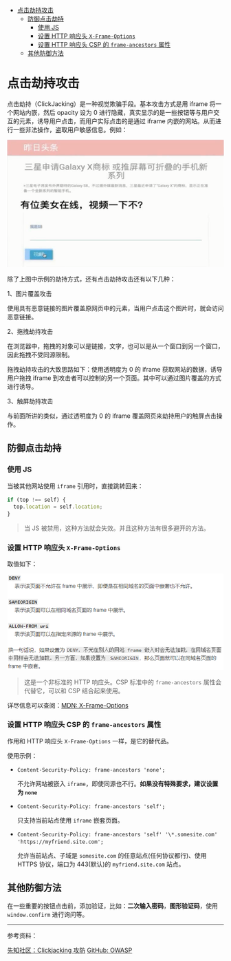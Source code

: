 - [点击劫持攻击](#点击劫持攻击)
  - [防御点击劫持](#防御点击劫持)
    - [使用 JS](#使用-js)
    - [设置 HTTP 响应头 `X-Frame-Options`](#设置-http-响应头-x-frame-options)
    - [设置 HTTP 响应头 CSP 的 `frame-ancestors` 属性](#设置-http-响应头-csp-的-frame-ancestors-属性)
  - [其他防御方法](#其他防御方法)

# 点击劫持攻击

点击劫持（ClickJacking）是一种视觉欺骗手段。基本攻击方式是用 iframe 将一个网站内嵌，然后 opacity 设为 0 进行隐藏，真实显示的是一些按钮等与用户交互的元素，诱导用户点击，而用户实际点击的是通过 iframe 内嵌的网站。从而进行一些非法操作，盗取用户敏感信息。例如：

![click-hijack](./imgs/click-hijack.png)

除了上图中示例的劫持方式，还有点击劫持攻击还有以下几种：

1、图片覆盖攻击

使用具有恶意链接的图片覆盖原网页中的元素，当用户点击这个图片时，就会访问恶意链接。

2、拖拽劫持攻击

在浏览器中，拖拽的对象可以是链接，文字，也可以是从一个窗口到另一个窗口，因此拖拽不受同源限制。

拖拽劫持攻击的大致思路如下：使用透明度为 0 的 iframe 获取网站的数据，诱导用户拖拽 iframe 到攻击者可以控制的另一个页面。其中可以通过图片覆盖的方式进行诱导。

3、触屏劫持攻击

与前面所讲的类似，通过透明度为 0 的 iframe 覆盖网页来劫持用户的触屏点击操作。

## 防御点击劫持

### 使用 JS

当被其他网站使用 `iframe` 引用时，直接跳转回来：

```js
if (top !== self) {
  top.location = self.location;
}
```

> 当 JS 被禁用，这种方法就会失效。并且这种方法有很多避开的方法。

### 设置 HTTP 响应头 `X-Frame-Options`

取值如下：

![x-frame-options](./imgs/x-frame-options.png)

> 这是一个非标准的 HTTP 响应头。CSP 标准中的 `frame-ancestors` 属性会代替它，可以和 CSP 结合起来使用。

详尽信息可以查阅：[MDN: X-Frame-Options](https://developer.mozilla.org/zh-CN/docs/Web/HTTP/X-Frame-Options)

### 设置 HTTP 响应头 CSP 的 `frame-ancestors` 属性

作用和 HTTP 响应头 `X-Frame-Options` 一样，是它的替代品。

使用示例：

- `Content-Security-Policy: frame-ancestors 'none';`

  不允许网站被嵌入 `iframe`，即使同源也不行。**如果没有特殊要求，建议设置为 `none`**

- `Content-Security-Policy: frame-ancestors 'self';`

  只支持当前站点使用 `iframe` 嵌套页面。

- `Content-Security-Policy: frame-ancestors 'self' '\*.somesite.com' 'https://myfriend.site.com';`

  允许当前站点、子域是 `somesite.com` 的任意站点(任何协议都行)、使用 HTTPS 协议，端口为 443(默认)的 `myfriend.site.com` 站点。

## 其他防御方法

在一些重要的按钮点击前，添加验证，比如：**二次输入密码**，**图形验证码**，使用 `window.confirm` 进行询问等。

---

参考资料：

[先知社区：Clickjacking 攻防](https://xz.aliyun.com/t/2179)
[GitHub: OWASP](https://github.com/OWASP/CheatSheetSeries/blob/master/cheatsheets/Clickjacking_Defense_Cheat_Sheet.md)
